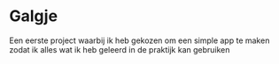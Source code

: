 # Galgje
Een eerste project waarbij ik heb gekozen om een simple app te maken zodat ik alles wat ik heb geleerd in de praktijk kan gebruiken

